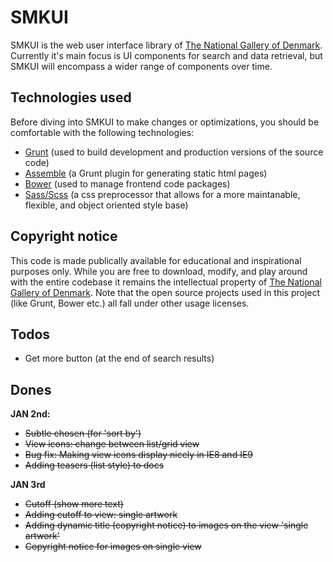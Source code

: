 # SMKUI

SMKUI is the web user interface library of [The National Gallery of Denmark](http://smk.dk/en). Currently it's main focus is UI components for search and data retrieval, but SMKUI will encompass a wider range of components over time.

## Technologies used
Before diving into SMKUI to make changes or optimizations, you should be comfortable with the following technologies:

- [Grunt](http://gruntjs.com/getting-started) (used to build development and production versions of the source code)
- [Assemble](http://assemble.io/docs) (a Grunt plugin for generating static html pages)
- [Bower](http://bower.io) (used to manage frontend code packages)
- [Sass/Scss](http://sass-lang.com/documentation) (a css preprocessor that allows for a more maintanable, flexible, and object oriented style base)

## Copyright notice
This code is made publically available for educational and inspirational purposes only. While you are free to download, modify, and play around with the entire codebase it remains the intellectual property of [The National Gallery of Denmark](http://smk.dk/en). Note that the open source projects used in this project (like Grunt, Bower etc.) all fall under other usage licenses.

## Todos
- Get more button (at the end of search results)

## Dones
**JAN 2nd:**

- <s>Subtle chosen (for 'sort by')</s>
- <s>View icons: change between list/grid view</s>
- <s>Bug fix: Making view icons display nicely in IE8 and IE9</s>
- <s>Adding teasers (list style) to docs</s>

**JAN 3rd**

- <s>Cutoff (show more text)</s>
- <s>Adding cutoff to view: single artwork</s>
- <s>Adding dynamic title (copyright notice) to images on the view 'single artwork'</s>
- <s>Copyright notice for images on single view</s>